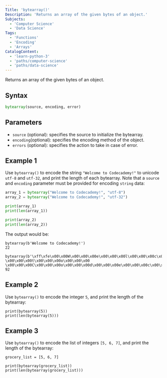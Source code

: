 ```yaml
---
Title: 'bytearray()'
Description: 'Returns an array of the given bytes of an object.'
Subjects:
  - 'Computer Science'
  - 'Data Science'
Tags:
  - 'Functions'
  - 'Encoding'
  - 'Arrays'
CatalogContent:
  - 'learn-python-3'
  - 'paths/computer-science'
  - 'paths/data-science'
---
```


Returns an array of the given bytes of an object.

## Syntax

```py
bytearray(source, encoding, error)
```

## Parameters

- `source` (optional): specifies the source to initialize the bytearray.
- `encoding`(optional): specifies the encoding method of the object.
- `errors` (optional): specifies the action to take in case of error.

## Example 1

Use `bytearray()` to encode the string `"Welcome to Codecademy!"` to unicode `utf-8` and `utf-32`, and print the length of each bytearray. Note that a `source` and `encoding` parameter must be provided for encoding `string` data:

```python
array_1 = bytearray("Welcome to Codecademy!", "utf-8")
array_2 = bytearray("Welcome to Codecademy!", "utf-32")

print(array_1)
print(len(array_1))

print(array_2)
print(len(array_2))
```

The output would be:

```
bytearray(b'Welcome to Codecademy!')
22

bytearray(b'\xff\xfe\x00\x00W\x00\x00\x00e\x00\x00\x00l\x00\x00\x00c\x00\x00\x00o\x00\x00\x00m\x00\x00\x00e\x00\x00\x00 \x00\x00\x00t\x00\x00\x00o\x00\x00\x00 \x00\x00\x00C\x00\x00\x00o\x00\x00\x00d\x00\x00\x00e\x00\x00\x00c\x00\x00\x00a\x00\x00\x00d\x00\x00\x00e\x00\x00\x00m\x00\x00\x00y\x00\x00\x00!\x00\x00\x00')
92
```

## Example 2

Use `bytearray()` to encode the integer `5`, and print the length of the bytearray:

```codebyte/python
print(bytearray(5))
print(len(bytearray(5)))
```

## Example 3

Use `bytearray()` to encode the list of integers `[5, 6, 7]`, and print the length of the bytearray:

```codebyte/python
grocery_list = [5, 6, 7]

print(bytearray(grocery_list))
print(len(bytearray(grocery_list)))
```
